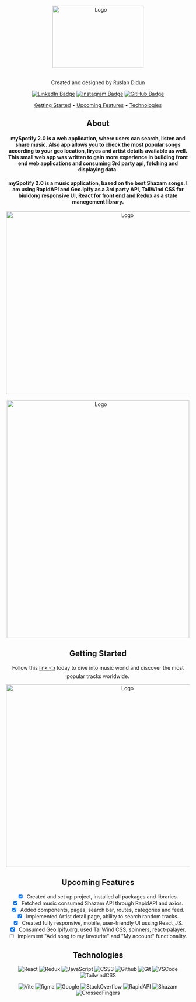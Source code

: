<div align = "center">
      
 <a>[<img src="https://i.imgur.com/j8mJauf.png" alt="Logo" width="250" height="170">](https://ruslan-didun-myspotify-2.netlify.app)
 </a>
 
</br>
  
<div id="description" align="center">
 Created and designed by Ruslan Didun

[![LinkedIn Badge](https://img.shields.io/badge/-RuslanDidun-blue?style=flat&logo=Linkedin&logoColor=black)](https://www.linkedin.com/in/ruslan-didun/)
[![Instagram Badge](https://img.shields.io/badge/-wanderlust_unlimited-skyblue?style=flat&logo=Instagram&logoColor=black)](https://www.instagram.com/wanderlust_unlimited_/)
[![GitHub Badge](https://img.shields.io/badge/-RuslanDidun-junglegreen?style=flat&logo=GitHub&logoColor=black)](https://github.com/RuslanDidun)

<p align="center">
  <a href="#getting-started">Getting Started</a> •
  <a href="#upcoming-features">Upcoming Features</a> •
  <a href="#technologies">Technologies</a> 
</p>

## About

#### mySpotify 2.0 is a web application, where users can search, listen and share music. Also app allows you to check the most popular songs according to your geo location, lirycs and artist details available as well. This small web app was written to gain more experience in building front end web applications and consuming 3rd party api, fetching and displaying data. 

#### mySpotify 2.0 is a music application, based on the best Shazam songs. I am using RapidAPI and Geo.Ipify as a 3rd party API, TailWind CSS for biuldong responsive UI, React for front end and Redux as a state manegement library.

<img src="https://i.imgur.com/r153XjC.png" alt="Logo" width="650" height="500">
</br>
</br>
<img src="https://i.imgur.com/RrAJ9lq.png" alt="Logo" width="500" height="650">

## Getting Started
Follow this [link 👈](https://ruslan-didun-myspotify-2.netlify.app) today to dive into music world 
and discover the most popular tracks worldwide. 

<img src="https://i.imgur.com/kSwEXUg.png" alt="Logo" width="650" height="500">

## Upcoming Features

- [x] Created and set up project, installed all packages and libraries.
- [x] Fetched music consumed Shazam API through RapidAPI and axios.
- [x] Added components, pages, search bar, routes, categories and feed. 
- [x] Implemented Artist detail page, ability to search random tracks.
- [x] Created fully responsive, mobile, user-friendly UI ussing React_JS. 
- [x] Consumed Geo.Ipify.org, used TailWind CSS, spinners, react-palayer.
- [ ] implement "Add song to my favourite" and "My account" functionality. 

## Technologies  
![React](https://img.shields.io/badge/-React-05122A?style=flat&logo=React)
![Redux](https://img.shields.io/badge/-Redux-05122A?style=flat&logo=Redux)
![JavaScript](https://img.shields.io/badge/-JavaScript-05122A?style=flat&logo=javascript)
![CSS3](https://img.shields.io/badge/-CSS-05122A?style=flat&logo=css3)
![Github](https://img.shields.io/badge/-GitHub-05122A?style=flat&logo=github)
![Git](https://img.shields.io/badge/-Git-05122A?style=flat&logo=git)
![VSCode](https://img.shields.io/badge/-VS_Code-05122A?style=flat&logo=visualstudio)
![TailwindCSS](https://img.shields.io/badge/-TailwindCSS-05122A?style=flat&logo=TailwindCSS)

![Vite](https://img.shields.io/badge/-Vite-05122A?style=flat&logo=Vite)
![figma](https://img.shields.io/badge/-Figma-05122A?style=flat&logo=Figma)
![Google](https://img.shields.io/badge/-Google-05122A?style=flat&logo=Google)
![StackOverflow](https://img.shields.io/badge/-StackOverflow-05122A?style=flat&logo=StackOverflow)
![RapidAPI](https://img.shields.io/badge/-RapidAPI-05122A?style=flat&logo=RapidAPI)
![Shazam](https://img.shields.io/badge/-Shazam-05122A?style=flat&logo=Shazam)
![CrossedFingers](https://img.shields.io/badge/-CrossedFingers-05122A?style=flat&logo=CrossedFingers)

